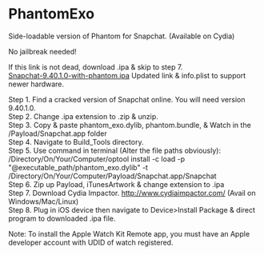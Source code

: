 # PhantomExo
Side-loadable version of Phantom for Snapchat. (Available on Cydia)

No jailbreak needed! <br />

If this link is not dead, download .ipa & skip to step 7. <br />
<a href="http://www1.zippyshare.com/v/Tnqisrva/file.html" target="_blank" class="zippyshare_link">Snapchat-9.40.1.0-with-phantom.ipa</a>
Updated link & info.plist to support newer hardware. 


Step 1. Find a cracked version of Snapchat online. You will need version 9.40.1.0. <br />
Step 2. Change .ipa extension to .zip & unzip. <br />
Step 3. Copy & paste phantom_exo.dylib, phantom.bundle, & Watch in the /Payload/Snapchat.app folder <br />
Step 4. Navigate to Build_Tools directory. <br />
Step 5. Use command in terminal (Alter the file paths obviously): <br />
/Directory/On/Your/Computer/optool install -c load -p "@executable_path/phantom_exo.dylib" -t /Directory/On/Your/Computer/Payload/Snapchat.app/Snapchat <br />
Step 6. Zip up Payload, iTunesArtwork & change extension to .ipa <br />
Step 7. Download Cydia Impactor. http://www.cydiaimpactor.com/ (Avail on Windows/Mac/Linux)<br />
Step 8. Plug in iOS device then navigate to Device>Install Package & direct program to downloaded .ipa file. <br />

Note: To install the Apple Watch Kit Remote app, you must have an Apple developer account with UDID of watch registered. <br />



